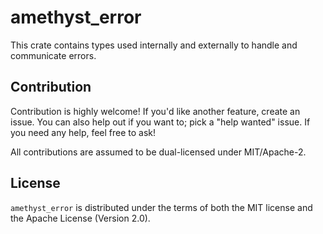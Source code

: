 # amethyst\_error

This crate contains types used internally and externally to handle and communicate errors.

## Contribution

Contribution is highly welcome! If you'd like another
feature, create an issue. You can also help
out if you want to; pick a "help wanted" issue.
If you need any help, feel free to ask!

All contributions are assumed to be dual-licensed under
MIT/Apache-2.

## License

`amethyst_error` is distributed under the terms of both the MIT
license and the Apache License (Version 2.0).
